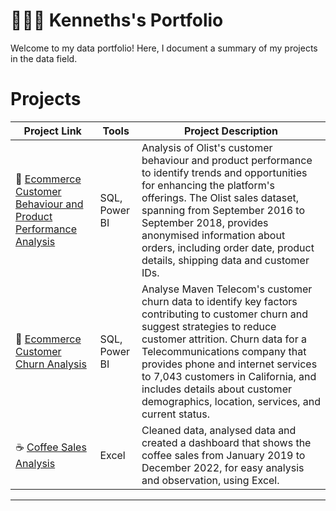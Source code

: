 # 👨🏾‍💻​ Kenneths's Portfolio

Welcome to my data portfolio! Here, I document a summary of my projects in the data field. 

# Projects

| Project Link | Tools| Project Description | 
|---|---|---|
| 🏬 [Ecommerce Customer Behaviour and Product Performance Analysis](https://github.com/Ogugko/E-commerce-Customer-Behaviour-and-Product-Performance-Analysis-SQL-Power-BI) | SQL, Power BI | Analysis of Olist's customer behaviour and product performance to identify trends and opportunities for enhancing the platform's offerings. The Olist sales dataset, spanning from September 2016 to September 2018, provides anonymised information about orders, including order date, product details, shipping data and customer IDs.| 
| 👥 [Ecommerce Customer Churn Analysis](https://github.com/Ogugko/Ecommerce-Customer-Churn-Analysis-SQL-Power-BI) | SQL, Power BI  | Analyse Maven Telecom's customer churn data to identify key factors contributing to customer churn and suggest strategies to reduce customer attrition. Churn data for a Telecommunications company that provides phone and internet services to 7,043 customers in California, and includes details about customer demographics, location, services, and current status. |  
| ☕️ [Coffee Sales Analysis](https://github.com/Ogugko/Excel-Coffee-Sales-Dashboard)| Excel | Cleaned data, analysed data and created a dashboard that shows the coffee sales from January 2019 to December 2022, for easy analysis and observation, using Excel. |
***
